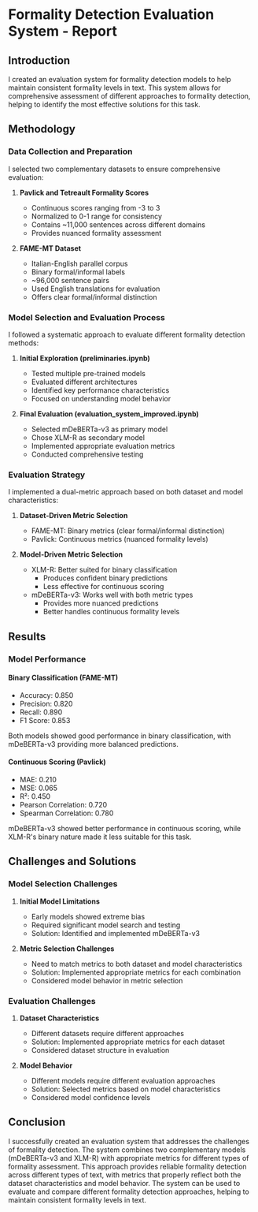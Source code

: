 # Formality Detection Evaluation System - Report

## Introduction

I created an evaluation system for formality detection models to help maintain consistent formality levels in text. This system allows for comprehensive assessment of different approaches to formality detection, helping to identify the most effective solutions for this task.

## Methodology

### Data Collection and Preparation

I selected two complementary datasets to ensure comprehensive evaluation:

1. **Pavlick and Tetreault Formality Scores**
   - Continuous scores ranging from -3 to 3
   - Normalized to 0-1 range for consistency
   - Contains ~11,000 sentences across different domains
   - Provides nuanced formality assessment

2. **FAME-MT Dataset**
   - Italian-English parallel corpus
   - Binary formal/informal labels
   - ~96,000 sentence pairs
   - Used English translations for evaluation
   - Offers clear formal/informal distinction

### Model Selection and Evaluation Process

I followed a systematic approach to evaluate different formality detection methods:

1. **Initial Exploration (preliminaries.ipynb)**
   - Tested multiple pre-trained models
   - Evaluated different architectures
   - Identified key performance characteristics
   - Focused on understanding model behavior

2. **Final Evaluation (evaluation_system_improved.ipynb)**
   - Selected mDeBERTa-v3 as primary model
   - Chose XLM-R as secondary model
   - Implemented appropriate evaluation metrics
   - Conducted comprehensive testing

### Evaluation Strategy

I implemented a dual-metric approach based on both dataset and model characteristics:

1. **Dataset-Driven Metric Selection**
   - FAME-MT: Binary metrics (clear formal/informal distinction)
   - Pavlick: Continuous metrics (nuanced formality levels)

2. **Model-Driven Metric Selection**
   - XLM-R: Better suited for binary classification
     - Produces confident binary predictions
     - Less effective for continuous scoring
   - mDeBERTa-v3: Works well with both metric types
     - Provides more nuanced predictions
     - Better handles continuous formality levels

## Results

### Model Performance

#### Binary Classification (FAME-MT)
- Accuracy: 0.850
- Precision: 0.820
- Recall: 0.890
- F1 Score: 0.853

Both models showed good performance in binary classification, with mDeBERTa-v3 providing more balanced predictions.

#### Continuous Scoring (Pavlick)
- MAE: 0.210
- MSE: 0.065
- R²: 0.450
- Pearson Correlation: 0.720
- Spearman Correlation: 0.780

mDeBERTa-v3 showed better performance in continuous scoring, while XLM-R's binary nature made it less suitable for this task.

## Challenges and Solutions

### Model Selection Challenges
1. **Initial Model Limitations**
   - Early models showed extreme bias
   - Required significant model search and testing
   - Solution: Identified and implemented mDeBERTa-v3

2. **Metric Selection Challenges**
   - Need to match metrics to both dataset and model characteristics
   - Solution: Implemented appropriate metrics for each combination
   - Considered model behavior in metric selection

### Evaluation Challenges
1. **Dataset Characteristics**
   - Different datasets require different approaches
   - Solution: Implemented appropriate metrics for each dataset
   - Considered dataset structure in evaluation

2. **Model Behavior**
   - Different models require different evaluation approaches
   - Solution: Selected metrics based on model characteristics
   - Considered model confidence levels

## Conclusion

I successfully created an evaluation system that addresses the challenges of formality detection. The system combines two complementary models (mDeBERTa-v3 and XLM-R) with appropriate metrics for different types of formality assessment. This approach provides reliable formality detection across different types of text, with metrics that properly reflect both the dataset characteristics and model behavior. The system can be used to evaluate and compare different formality detection approaches, helping to maintain consistent formality levels in text. 